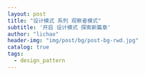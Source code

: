 ```yaml
---
layout: post
title: "设计模式 系列 观察者模式"
subtitle: '开启 设计模式 探索新篇章'
author: "lichao"
header-img: "img/post/bg/post-bg-rwd.jpg"
catalog: true
tags:
  - design_pattern 
---
```

